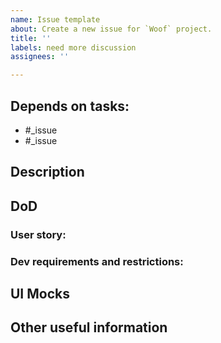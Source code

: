 ```yaml
---
name: Issue template
about: Create a new issue for `Woof` project.
title: ''
labels: need more discussion
assignees: ''

---
```


<!-- This references to the issues that block the current issue-->
## Depends on tasks:
- #_issue
- #_issue

<!-- Provides the general description of the issue-->
## Description


## DoD
<!-- Describes the requirements from the user's point of view-->
### User story:

<!-- Describes any restrictions and requirements from the developer's point of view -->
### Dev requirements and restrictions:


<!-- The links to UI mocks-->
## UI Mocks


<!-- Any additional information that can help to close the issue-->
## Other useful information
